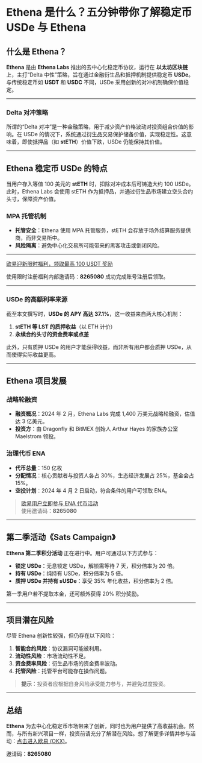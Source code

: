 # Ethena 是什么？五分钟带你了解稳定币 USDe 与 Ethena



## 什么是 Ethena？

**Ethena** 是由 **Ethena Labs** 推出的去中心化稳定币协议，运行在 **以太坊区块链** 上，主打“Delta 中性”策略，旨在通过金融衍生品和抵押机制提供稳定币 **USDe**。与传统稳定币如 **USDT** 和 **USDC** 不同，USDe 采用创新的对冲机制确保价值稳定。

---

### Delta 对冲策略

所谓的“Delta 对冲”是一种金融策略，用于减少资产价格波动对投资组合价值的影响。在 USDe 的情况下，系统通过衍生品交易保护储备价值，实现稳定性。这意味着，即使抵押品（如 **stETH**）价值下跌，USDe 仍能保持其价值。

---

## Ethena 稳定币 USDe 的特点

当用户存入等值 100 美元的 **stETH** 时，扣除对冲成本后可铸造大约 100 USDe。此时，Ethena Labs 会使用 stETH 作为抵押品，并通过衍生品市场建立空头合约头寸，保障资产价值。

### MPA 托管机制

- **托管安全**：Ethena 使用 MPA 托管服务，stETH 会存放于场外结算服务提供商，而非交易所中。
- **风险隔离**：避免中心化交易所可能带来的黑客攻击或倒闭风险。

---
[欧易迎新限时福利，领取最高 100 USDT 奖励](https://bit.ly/OKXe)  

使用限时注册福利内部邀请码：**8265080** 成功完成账号注册后领取。

---
### USDe 的高额利率来源

截至本文撰写时，**USDe 的 APY 高达 37.1%**，这一收益来自两大核心机制：
1. **stETH 等 LST 的质押收益**（以 ETH 计价）  
2. **永续合约头寸的资金费率或点差**  

此外，只有质押 USDe 的用户才能获得收益，而非所有用户都会质押 USDe，从而使得实际收益更高。

---

## Ethena 项目发展

### 战略轮融资

- **融资概况**：2024 年 2 月，Ethena Labs 完成 1,400 万美元战略轮融资，估值达 3 亿美元。  
- **投资方**：由 Dragonfly 和 BitMEX 创始人 Arthur Hayes 的家族办公室 Maelstrom 领投。

### 治理代币 ENA

- **代币总量**：150 亿枚  
- **分配情况**：核心贡献者与投资人各占 30%，生态经济发展占 25%，基金会占 15%。  
- **空投计划**：2024 年 4 月 2 日启动，符合条件的用户可领取 ENA。

> [欧易用户立即参与 ENA 代币活动](https://bit.ly/OKXe)  
> 使用邀请码：**8265080**

---

## 第二季活动《Sats Campaign》

**Ethena 第二季积分活动** 正在进行中。用户可通过以下方式参与：
- **锁定 USDe**：无息锁定 USDe，解锁需等待 7 天，积分倍率为 20 倍。  
- **持有 USDe**：纯持有 USDe，积分倍率为 5 倍。  
- **质押 USDe 并持有 sUSDe**：享受 35% 年化收益，积分倍率为 2 倍。

第一季用户若不提取本金，还可额外获得 20% 积分奖励。

---

## 项目潜在风险

尽管 Ethena 创新性较强，但仍存在以下风险：
1. **智能合约风险**：协议漏洞可能被利用。  
2. **流动性风险**：市场流动性不足。  
3. **资金费率风险**：衍生品市场的资金费率波动。  
4. **托管风险**：托管平台可能存在操作问题。

> **提示**：投资者应根据自身风险承受能力参与，并避免过度投资。

---

## 总结

**Ethena** 为去中心化稳定币市场带来了创新，同时也为用户提供了高收益机会。然而，与所有新兴项目一样，投资前请充分了解潜在风险。想了解更多详情并参与活动：[点击进入欧易 (OKX)](https://bit.ly/OKXe)。

邀请码：**8265080**

